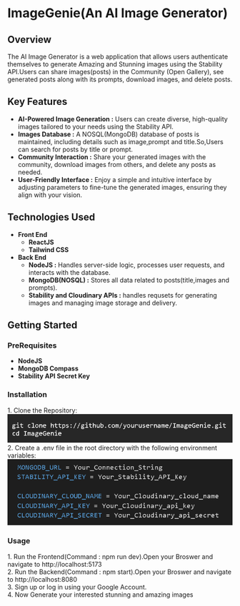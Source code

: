 <h1>ImageGenie(An AI Image Generator)</h1>
<h2>Overview</h2>
<div>
  The AI Image Generator is a web application that allows users authenticate themselves to generate Amazing and Stunning images using the Stability API.Users can share images(posts) in the Community (Open Gallery), see generated posts along with its prompts, download images, and delete posts. 
<h2>Key Features</h2>
<div>
  <ul>
    <li><b>AI-Powered Image Generation :</b> Users can create diverse, high-quality images tailored to your needs using the Stability API. </li>
    <li><b>Images Database :</b> A NOSQL(MongoDB) database of posts is maintained, including details such as image,prompt and title.So,Users can search for posts by title or prompt.</li>
    <li><b>Community Interaction :</b> Share your generated images with the community, download images from others, and delete any posts as needed.</li>
    <li><b>User-Friendly Interface :</b> Enjoy a simple and intuitive interface by adjusting parameters to fine-tune the generated images, ensuring they align with your vision.</li>
  </ul>
</div>
<h2>Technologies Used</h2>
<div>
  <ul>
    <li><b>Front End</b>
      <br>
      <ul>
        <li><b>ReactJS</b></li>
        <li><b>Tailwind CSS</b></li>
      </ul>
    </li>
    <li><b>Back End</b>
      <br>
      <ul>
        <li><b>NodeJS :</b> Handles server-side logic, processes user requests, and interacts with the database.</li>
        <li><b>MongoDB(NOSQL) :</b> Stores all data related to posts(title,images and prompts).</li>
        <li><b>Stability and Cloudinary APIs :</b> handles requsets for generating images and managing image storage and delivery.</li>
      </ul>
    </li>
  </ul>
</div>
<h2>Getting Started</h2>
<div>
  <h3>PreRequisites</h3>
  <ul>
    <li><b>NodeJS</b></li>
    <li><b>MongoDB Compass</b></li>
    <li><b>Stability API Secret Key</b></li>
  </ul>
  <h3>Installation</h3>
  <div>
    <div>1. Clone the Repository:</div>
    <img src='/clone.png' style='border-radius:5px margin:5px'></img>
    <div>2. Create a .env file in the root directory with the following environment variables:</div>
    <img src='/env.png'></img>
  </div>
  <h3>Usage</h3>
  <div>
    <div>1. Run the Frontend(Command : npm run dev).Open your Broswer and navigate to http://localhost:5173</div>
    <div>2. Run the Backend(Command : npm start).Open your Broswer and navigate to http://localhost:8080</div>
    <div>3. Sign up or log in using your Google Account.</div>
    <div>4. Now Generate your interested stunning and amazing images</div>

  </div>

</div>
<br>
